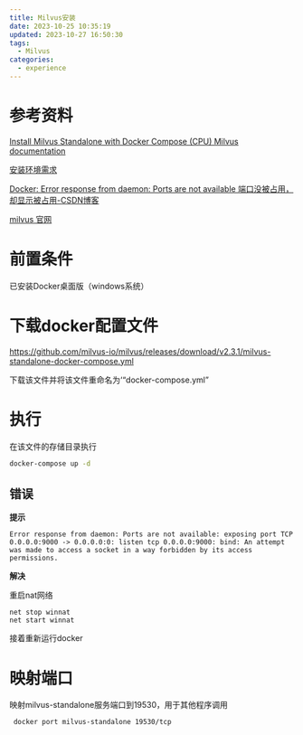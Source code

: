 ```yaml
---
title: Milvus安装
date: 2023-10-25 10:35:19
updated: 2023-10-27 16:50:30
tags:
  - Milvus
categories:
  - experience
---
```


# 参考资料

[Install Milvus Standalone with Docker Compose (CPU) Milvus documentation](https://milvus.io/docs/install_standalone-docker.md)

[安装环境需求](https://milvus.io/docs/prerequisite-docker.md)

[Docker: Error response from daemon: Ports are not available 端口没被占用，却显示被占用-CSDN博客](https://blog.csdn.net/u012558210/article/details/127999746)

[milvus 官网](https://milvus.io/)


# 前置条件

已安装Docker桌面版（windows系统）

# 下载docker配置文件

https://github.com/milvus-io/milvus/releases/download/v2.3.1/milvus-standalone-docker-compose.yml

下载该文件并将该文件重命名为‘“docker-compose.yml”

# 执行

在该文件的存储目录执行

```cmd
docker-compose up -d
```

## 错误

**提示**

```
Error response from daemon: Ports are not available: exposing port TCP 0.0.0.0:9000 -> 0.0.0.0:0: listen tcp 0.0.0.0:9000: bind: An attempt was made to access a socket in a way forbidden by its access permissions.
```

**解决**

重启nat网络

```shell
net stop winnat
net start winnat
```

接着重新运行docker

# 映射端口

映射milvus-standalone服务端口到19530，用于其他程序调用

```
 docker port milvus-standalone 19530/tcp
```



